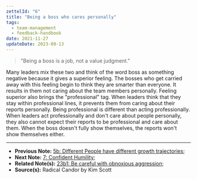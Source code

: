 ```yaml
---
zettelId: "6"
title: "Being a boss who cares personally"
tags:
  - team-management
  - feedback-handbook
date: 2021-11-27
updateDate: 2023-09-13
---
```


> "Being a boss is a job, not a value judgment."

Many leaders mix these two and think of the word boss as something negative because it gives a superior feeling. The bosses who get carried away with this feeling begin to think they are smarter than everyone. It results in them not caring about the team members personally. Feeling superior also brings the "professional" tag. When leaders think that they stay within professional lines, it prevents them from caring about their reports personally. Being professional is different than acting professionally. When leaders act professionally and don't care about people personally, they also cannot expect their reports to be professional and care about them. When the boss doesn't fully show themselves, the reports won't show themselves either.

---

- **Previous Note:** [5b: Different People have different growth trajectories](/notes/5b/);
- **Next Note:** [7: Confident Humility](/notes/7/);
- **Related Note(s):** [23b1: Be careful with obnoxious aggression](/notes/23b1/);
- **Source(s):** Radical Candor by Kim Scott
